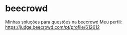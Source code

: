 # beecrowd
Minhas soluções para questões na beecrowd
Meu perfil: https://judge.beecrowd.com/pt/profile/612612

